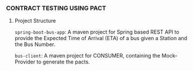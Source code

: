 ### CONTRACT TESTING USING PACT

1. Project Structure

    `spring-boot-bus-app`: A maven project for Spring based REST API to provide
     the Expected Time of Arrival (ETA) of a bus given a Station and the 
     Bus Number.
    
    `bus-client`: A maven project for CONSUMER, containing the Mock-Provider to generate
    the pacts. 
    
    